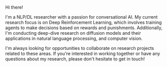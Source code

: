 
Hi there!

I'm a NLP/DL researcher with a passion for conversational AI. My current research focus is on Deep Reinforcement Learning, which involves training agents to make decisions based on rewards and punishments. Additionally, I'm conducting deep-dive research on diffusion models and their applications in natural language processing, and computer vision.

I'm always looking for opportunities to collaborate on research projects related to these areas. If you're interested in working together or have any questions about my research, please don't hesitate to get in touch!

<!---
[![GitHub Streak](https://github-readme-streak-stats.herokuapp.com?user=Arenaa&theme=dark&card_width=455)](https://git.io/streak-stats)

Arenaa/Arenaa is a ✨ special ✨ repository because its `README.md` (this file) appears on your GitHub profile.
You can click the Preview link to take a look at your changes.
--->
